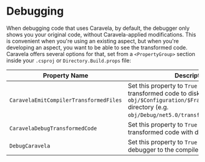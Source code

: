 # Debugging

When debugging code that uses Caravela, by default, the debugger only shows you your original code, without Caravela-applied modifications. This is convenient when you're using an existing aspect, but when you're developing an aspect, you want to be able to see the transformed code. Caravela offers several options for that, set from a `<PropertyGroup>` section inside your `.csproj` or `Directory.Build.props` file:



| Property Name  | Description
| ---------------|--------------
| `CaravelaEmitCompilerTransformedFiles` | Set this property to `True` to write the transformed code to disk, to the `obj/$Configuration/$Framework/transformed` directory (e.g. `obj/Debug/net5.0/transformed`).
|  `CaravelaDebugTransformedCode` | Set this property to `True` to compile the transformed code with debugging symbols.
| `DebugCaravela` | Set this property to `True` to attach the debugger to the compiler process.
